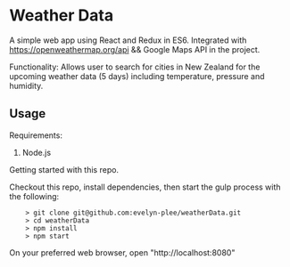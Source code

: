 # Weather Data

A simple web app using React and Redux in ES6. Integrated with https://openweathermap.org/api && Google Maps API in the project.

Functionality: Allows user to search for cities in New Zealand for the upcoming weather data (5 days) including temperature, pressure and humidity. 

## Usage ##

Requirements: 
1. Node.js

Getting started with this repo.

Checkout this repo, install dependencies, then start the gulp process with the following:

```
	> git clone git@github.com:evelyn-plee/weatherData.git
	> cd weatherData
	> npm install
	> npm start
```
On your preferred web browser, open "http://localhost:8080"
